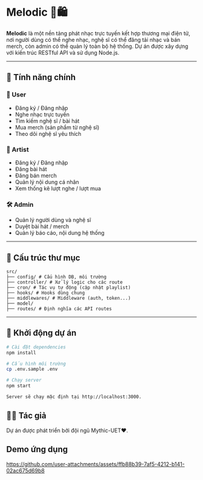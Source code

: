 # Melodic 🎵🛍️

**Melodic** là một nền tảng phát nhạc trực tuyến kết hợp thương mại điện tử, nơi người dùng có thể nghe nhạc, nghệ sĩ có thể đăng tải nhạc và bán merch, còn admin có thể quản lý toàn bộ hệ thống. Dự án được xây dựng với kiến trúc RESTful API và sử dụng Node.js.

---

## 🎯 Tính năng chính

### 👤 User
- Đăng ký / Đăng nhập
- Nghe nhạc trực tuyến
- Tìm kiếm nghệ sĩ / bài hát
- Mua merch (sản phẩm từ nghệ sĩ)
- Theo dõi nghệ sĩ yêu thích

### 🎤 Artist
- Đăng ký / Đăng nhập
- Đăng bài hát
- Đăng bán merch
- Quản lý nội dung cá nhân
- Xem thống kê lượt nghe / lượt mua

### 🛠️ Admin
- Quản lý người dùng và nghệ sĩ
- Duyệt bài hát / merch
- Quản lý báo cáo, nội dung hệ thống

---

## 📁 Cấu trúc thư mục

```
src/
├── config/ # Cấu hình DB, môi trường
├── controller/ # Xử lý logic cho các route
├── cron/ # Tác vụ tự động (cập nhật playlist)
├── hooks/ # Hooks dùng chung
├── middlewares/ # Middleware (auth, token...)
├── model/
├── routes/ # Định nghĩa các API routes

```
---

## 🚀 Khởi động dự án

```bash
# Cài đặt dependencies
npm install

# Cấu hình môi trường
cp .env.sample .env

# Chạy server
npm start

Server sẽ chạy mặc định tại http://localhost:3000.

```
## 👨‍💻 Tác giả

Dự án được phát triển bởi đội ngũ Mythic-UET❤.
## Demo ứng dụng

https://github.com/user-attachments/assets/ffb88b39-7af5-4212-b141-02ac675d69b8

